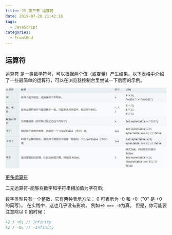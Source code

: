 ```yaml
---
title: JS 第三节 运算符
date: 2019-07-28 21:42:18
tags:
  - JavaScript
categories:
  - FrontEnd
---
```


## 运算符

运算符 是一类数学符号，可以根据两个值（或变量）产生结果。以下表格中介绍了一些最简单的运算符，可以在浏览器控制台里尝试一下后面的示例。

![alt](./JS-第三节-运算符/yunsuanfu.png)

[更多运算符](https://developer.cdn.mozilla.net/zh-CN/docs/Web/JavaScript/Reference/Operators)

二元运算符`+`能够将数字和字符串相加值为字符串;

数字类型只有一个整数，它有两种表示方法： 0 可表示为 -0 和 +0（"0" 是 +0 的简写）。 在实践中，这也几乎没有影响。 例如`+0 === -0`为真。 但是，你可能要注意除以 0 的时候：

```javascript
42 / +0; // Infinity
42 / -0; // -Infinity
```
